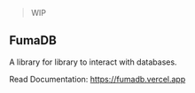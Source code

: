 > WIP

## FumaDB

A library for library to interact with databases.

Read Documentation: https://fumadb.vercel.app
